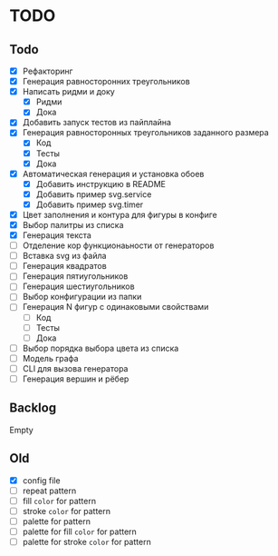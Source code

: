 # TODO

## Todo

- [x] Рефакторинг
- [x] Генерация равносторонних треугольников
- [x] Написать ридми и доку
  - [x] Ридми
  - [x] Дока
- [x] Добавить запуск тестов из пайплайна
- [x] Генерация равносторонных треугольников заданного размера
  - [x] Код
  - [x] Тесты
  - [x] Дока
- [x] Автоматическая генерация и установка обоев
  - [x] Добавить инструкцию в README
  - [x] Добавить пример svg.service
  - [x] Добавить пример svg.timer
- [x] Цвет заполнения и контура для фигуры в конфиге
- [x] Выбор палитры из списка
- [x] Генерация текста
- [ ] Отделение кор функционаьности от генераторов
- [ ] Вставка svg из файла
- [ ] Генерация квадратов
- [ ] Генерация пятиугольников
- [ ] Генерация шестиугольников
- [ ] Выбор конфигурации из папки
- [ ] Генерация N фигур с одинаковыми свойствами
  - [ ] Код
  - [ ] Тесты
  - [ ] Дока
- [ ] Выбор порядка выбора цвета из списка
- [ ] Модель графа
- [ ] CLI для вызова генератора
- [ ] Генерация вершин и рёбер

## Backlog

Empty

## Old

- [x] config file
- [ ] repeat pattern
- [ ] fill `color` for pattern
- [ ] stroke `color` for pattern
- [ ] palette for pattern
- [ ] palette for fill `color` for pattern
- [ ] palette for stroke `color` for pattern